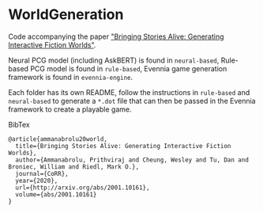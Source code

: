 # WorldGeneration
Code accompanying the paper ["Bringing Stories Alive: Generating Interactive Fiction Worlds"](http://arxiv.org/abs/2001.10161).

Neural PCG model (including AskBERT) is found in ```neural-based```, Rule-based PCG model is found in ```rule-based```, Evennia game generation framework is found in ```evennia-engine```.

Each folder has its own README, follow the instructions in ```rule-based``` and ```neural-based``` to generate a ```*.dot``` file that can then be passed in the Evennia framework to create a playable game.

BibTex
```
@article{ammanabrolu20world,
  title={Bringing Stories Alive: Generating Interactive Fiction Worlds},
  author={Ammanabrolu, Prithviraj and Cheung, Wesley and Tu, Dan and Broniec, William and Riedl, Mark O.},
  journal={CoRR},
  year={2020},
  url={http://arxiv.org/abs/2001.10161},
  volume={abs/2001.10161}
}
```
